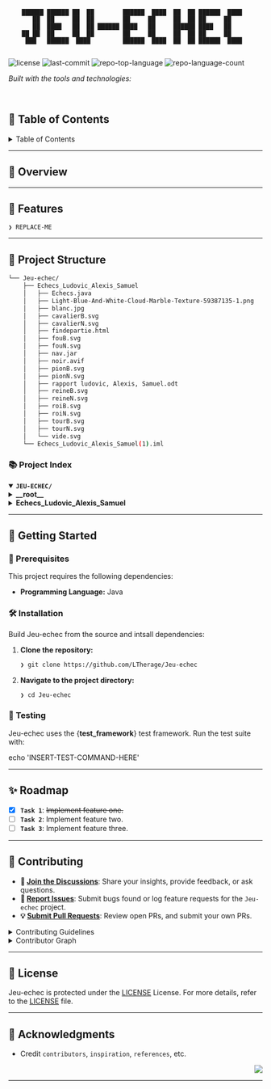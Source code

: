 <div id="top">

<!-- HEADER STYLE: CONSOLE -->
<div align="center">

```console
██████ ██████ ██  ██        ██████  ████  ██  ██ ██████  ████  
   ██  ██     ██  ██        ██     ██     ██  ██ ██     ██     
   ██  ████   ██  ██ ██████ ████   ██     ██████ ████   ██     
██ ██  ██     ██  ██        ██     ██     ██  ██ ██     ██     
 ███   ██████  ████         ██████  ████  ██  ██ ██████  ████  


```

</div>

<!-- BADGES -->
<img src="https://img.shields.io/github/license/LTherage/Jeu-echec?style=flat-square&logo=opensourceinitiative&logoColor=white&color=8a2be2" alt="license">
<img src="https://img.shields.io/github/last-commit/LTherage/Jeu-echec?style=flat-square&logo=git&logoColor=white&color=8a2be2" alt="last-commit">
<img src="https://img.shields.io/github/languages/top/LTherage/Jeu-echec?style=flat-square&color=8a2be2" alt="repo-top-language">
<img src="https://img.shields.io/github/languages/count/LTherage/Jeu-echec?style=flat-square&color=8a2be2" alt="repo-language-count">

<em>Built with the tools and technologies:</em>


</div>
<br>

## 📖 Table of Contents

<details>
<summary>Table of Contents</summary>

- [📖 Table of Contents](#-table-of-contents)
- [🎉 Overview](#-overview)
- [🦄 Features](#-features)
- [🎨 Project Structure](#-project-structure)
    - [📚 Project Index](#-project-index)
- [🚀 Getting Started](#-getting-started)
    - [📝 Prerequisites](#-prerequisites)
    - [🛠️ Installation](#-installation)
    - [🤖 Usage](#-usage)
    - [🧪 Testing](#-testing)
- [✨ Roadmap](#-roadmap)
- [🤗 Contributing](#-contributing)
- [📃 License](#-license)
- [👏 Acknowledgments](#-acknowledgments)

</details>

---

## 🎉 Overview



---

## 🦄 Features

<code>❯ REPLACE-ME</code>

---

## 🎨 Project Structure

```sh
└── Jeu-echec/
    ├── Echecs_Ludovic_Alexis_Samuel
    │   ├── Echecs.java
    │   ├── Light-Blue-And-White-Cloud-Marble-Texture-59387135-1.png
    │   ├── blanc.jpg
    │   ├── cavalierB.svg
    │   ├── cavalierN.svg
    │   ├── findepartie.html
    │   ├── fouB.svg
    │   ├── fouN.svg
    │   ├── nav.jar
    │   ├── noir.avif
    │   ├── pionB.svg
    │   ├── pionN.svg
    │   ├── rapport ludovic, Alexis, Samuel.odt
    │   ├── reineB.svg
    │   ├── reineN.svg
    │   ├── roiB.svg
    │   ├── roiN.svg
    │   ├── tourB.svg
    │   ├── tourN.svg
    │   └── vide.svg
    └── Echecs_Ludovic_Alexis_Samuel(1).iml
```

### 📚 Project Index

<details open>
	<summary><b><code>JEU-ECHEC/</code></b></summary>
	<!-- __root__ Submodule -->
	<details>
		<summary><b>__root__</b></summary>
		<blockquote>
			<div class='directory-path' style='padding: 8px 0; color: #666;'>
				<code><b>⦿ __root__</b></code>
			<table style='width: 100%; border-collapse: collapse;'>
			<thead>
				<tr style='background-color: #f8f9fa;'>
					<th style='width: 30%; text-align: left; padding: 8px;'>File Name</th>
					<th style='text-align: left; padding: 8px;'>Summary</th>
				</tr>
			</thead>
			</table>
		</blockquote>
	</details>
	<!-- Echecs_Ludovic_Alexis_Samuel Submodule -->
	<details>
		<summary><b>Echecs_Ludovic_Alexis_Samuel</b></summary>
		<blockquote>
			<div class='directory-path' style='padding: 8px 0; color: #666;'>
				<code><b>⦿ Echecs_Ludovic_Alexis_Samuel</b></code>
			<table style='width: 100%; border-collapse: collapse;'>
			<thead>
				<tr style='background-color: #f8f9fa;'>
					<th style='width: 30%; text-align: left; padding: 8px;'>File Name</th>
					<th style='text-align: left; padding: 8px;'>Summary</th>
				</tr>
			</thead>
				<tr style='border-bottom: 1px solid #eee;'>
					<td style='padding: 8px;'><b><a href='https://github.com/LTherage/Jeu-echec/blob/master/Echecs_Ludovic_Alexis_Samuel/noir.avif'>noir.avif</a></b></td>
					<td style='padding: 8px;'>Code>❯ REPLACE-ME</code></td>
				</tr>
				<tr style='border-bottom: 1px solid #eee;'>
					<td style='padding: 8px;'><b><a href='https://github.com/LTherage/Jeu-echec/blob/master/Echecs_Ludovic_Alexis_Samuel/findepartie.html'>findepartie.html</a></b></td>
					<td style='padding: 8px;'>Code>❯ REPLACE-ME</code></td>
				</tr>
				<tr style='border-bottom: 1px solid #eee;'>
					<td style='padding: 8px;'><b><a href='https://github.com/LTherage/Jeu-echec/blob/master/Echecs_Ludovic_Alexis_Samuel/Echecs.java'>Echecs.java</a></b></td>
					<td style='padding: 8px;'>Code>❯ REPLACE-ME</code></td>
				</tr>
				<tr style='border-bottom: 1px solid #eee;'>
					<td style='padding: 8px;'><b><a href='https://github.com/LTherage/Jeu-echec/blob/master/Echecs_Ludovic_Alexis_Samuel/rapport ludovic, Alexis, Samuel.odt'>rapport ludovic, Alexis, Samuel.odt</a></b></td>
					<td style='padding: 8px;'>Code>❯ REPLACE-ME</code></td>
				</tr>
			</table>
		</blockquote>
	</details>
</details>

---

## 🚀 Getting Started

### 📝 Prerequisites

This project requires the following dependencies:

- **Programming Language:** Java

### 🛠️ Installation

Build Jeu-echec from the source and intsall dependencies:

1. **Clone the repository:**

    ```sh
    ❯ git clone https://github.com/LTherage/Jeu-echec
    ```

2. **Navigate to the project directory:**

    ```sh
    ❯ cd Jeu-echec
    ```




### 🧪 Testing

Jeu-echec uses the {__test_framework__} test framework. Run the test suite with:

echo 'INSERT-TEST-COMMAND-HERE'

---

## ✨ Roadmap

- [X] **`Task 1`**: <strike>Implement feature one.</strike>
- [ ] **`Task 2`**: Implement feature two.
- [ ] **`Task 3`**: Implement feature three.

---

## 🤗 Contributing

- **💬 [Join the Discussions](https://github.com/LTherage/Jeu-echec/discussions)**: Share your insights, provide feedback, or ask questions.
- **🐛 [Report Issues](https://github.com/LTherage/Jeu-echec/issues)**: Submit bugs found or log feature requests for the `Jeu-echec` project.
- **💡 [Submit Pull Requests](https://github.com/LTherage/Jeu-echec/blob/main/CONTRIBUTING.md)**: Review open PRs, and submit your own PRs.

<details closed>
<summary>Contributing Guidelines</summary>

1. **Fork the Repository**: Start by forking the project repository to your github account.
2. **Clone Locally**: Clone the forked repository to your local machine using a git client.
   ```sh
   git clone https://github.com/LTherage/Jeu-echec
   ```
3. **Create a New Branch**: Always work on a new branch, giving it a descriptive name.
   ```sh
   git checkout -b new-feature-x
   ```
4. **Make Your Changes**: Develop and test your changes locally.
5. **Commit Your Changes**: Commit with a clear message describing your updates.
   ```sh
   git commit -m 'Implemented new feature x.'
   ```
6. **Push to github**: Push the changes to your forked repository.
   ```sh
   git push origin new-feature-x
   ```
7. **Submit a Pull Request**: Create a PR against the original project repository. Clearly describe the changes and their motivations.
8. **Review**: Once your PR is reviewed and approved, it will be merged into the main branch. Congratulations on your contribution!
</details>

<details closed>
<summary>Contributor Graph</summary>
<br>
<p align="left">
   <a href="https://github.com{/LTherage/Jeu-echec/}graphs/contributors">
      <img src="https://contrib.rocks/image?repo=LTherage/Jeu-echec">
   </a>
</p>
</details>

---

## 📃 License

Jeu-echec is protected under the [LICENSE](https://choosealicense.com/licenses) License. For more details, refer to the [LICENSE](https://choosealicense.com/licenses/) file.

---

## 👏 Acknowledgments

- Credit `contributors`, `inspiration`, `references`, etc.

<div align="right">

[![][back-to-top]](#top)

</div>


[back-to-top]: https://img.shields.io/badge/-BACK_TO_TOP-151515?style=flat-square


---
